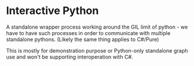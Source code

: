 # Interactive Python

A standalone wrapper process working around the GIL limit of python - we have to have such processes in order to communicate with multiple standalone pythons. (Likely the same thing applies to C#/Pure)

This is mostly for demonstration purpose or Python-only standalone graph use and won't be supporting interoperation with C#.